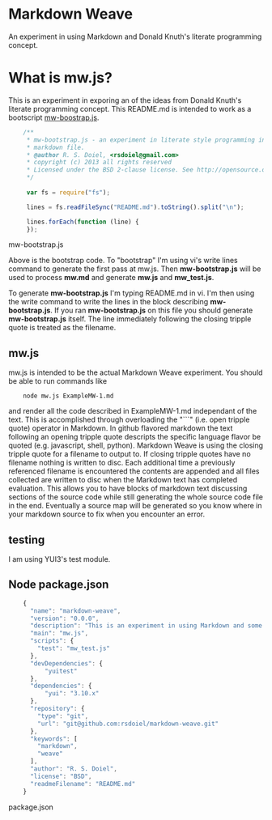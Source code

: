 Markdown Weave
==============

An experiment in using Markdown and Donald Knuth's literate programming concept.

# What is mw.js?

This is an experiment in exporing an of the ideas from  Donald Knuth's 
literate programming concept. This README.md is intended to work as a
bootscript [mw-boostrap.js](mw-boostrap.js).

```JavaScript
    /**
     * mw-bootstrap.js - an experiment in literate style programming in a 
     * markdown file.
     * @author R. S. Doiel, <rsdoiel@gmail.com>
     * copyright (c) 2013 all rights reserved
     * Licensed under the BSD 2-clause license. See http://opensource.org/licenses/BSD-2-Clause
     */
     
     var fs = require("fs");

     lines = fs.readFileSync("README.md").toString().split("\n");

     lines.forEach(function (line) {
     });

```
mw-bootstrap.js

Above is the bootstrap code.  To "bootstrap" I'm using vi's write lines command to generate the
first pass at mw.js. Then **mw-bootstrap.js** will be used to process **mw.md** and generate 
**mw.js** and **mw_test.js**.

To generate **mw-bootstrap.js** I'm typing README.md in vi. I'm then using the write command
to write the lines in the block describing **mw-bootstrap.js**. If you ran **mw-bootstrap.js**
on this file you should generate **mw-bootstrap.js** itself.  The line immediately following
the closing tripple quote is treated as the filename.


## mw.js

mw.js is intended to be the actual Markdown Weave experiment. You should be able to run
commands like

```shell
    node mw.js ExampleMW-1.md
```

and render all the code described in ExampleMW-1.md independant of the text.  This is accomplished
through overloading the "```" (i.e. open tripple quote) operator in Markdown. In github flavored
markdown the text following an opening tripple quote descripts the specific language flavor be
quoted (e.g. javascript, shell, python). Markdown Weave is using the closing tripple quote
for a filename to output to. If closing tripple quotes have no filename nothing is written
to disc. Each additional time a previously referenced filename is encountered the contents
are appended and all files collected are written to disc when the Markdown text has completed
evaluation.  This allows you to have blocks of markdown text discussing sections of the source
code while still generating the whole source code file in the end. Eventually a source map will
be generated so you know where in your markdown source to fix when you encounter an error.


## testing

I am using YUI3's test module.

## Node package.json

```JavaScript
    {
      "name": "markdown-weave",
      "version": "0.0.0",
      "description": "This is an experiment in using Markdown and some concepts from Donald Knuth's literate programming.",
      "main": "mw.js",
      "scripts": {
        "test": "mw_test.js"
      },
      "devDependencies": {
          "yuitest"
      },
      "dependencies": {
          "yui": "3.10.x"
      },
      "repository": {
        "type": "git",
        "url": "git@github.com:rsdoiel/markdown-weave.git"
      },
      "keywords": [
        "markdown",
        "weave"
      ],
      "author": "R. S. Doiel",
      "license": "BSD",
      "readmeFilename": "README.md"
    }
```
package.json



